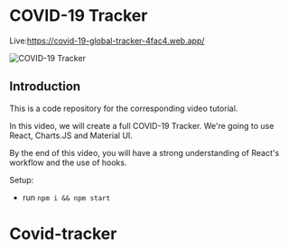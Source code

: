 # COVID-19 Tracker
Live:https://covid-19-global-tracker-4fac4.web.app/


![COVID-19 Tracker](https://i.ibb.co/X87BqVY/Screenshot-2020-04-13-at-10-14-58.png)


## Introduction
This is a code repository for the corresponding video tutorial. 

In this video, we will create a full COVID-19 Tracker. We're going to use React, Charts.JS and Material UI.

By the end of this video, you will have a strong understanding of React's workflow and the use of hooks.



Setup:
- run ```npm i && npm start```
# Covid-tracker
